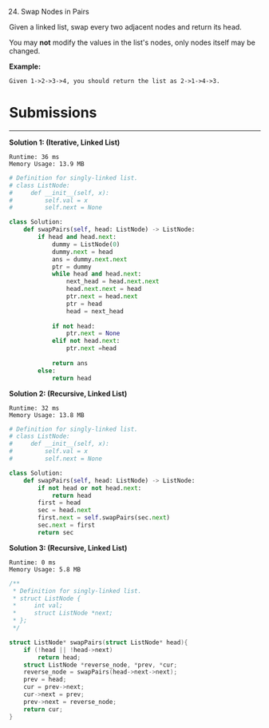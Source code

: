 24. Swap Nodes in Pairs

Given a linked list, swap every two adjacent nodes and return its head.

You may **not** modify the values in the list's nodes, only nodes itself may be changed.

 

**Example:**
```
Given 1->2->3->4, you should return the list as 2->1->4->3.
```

# Submissions
---
**Solution 1: (Iterative, Linked List)**
```
Runtime: 36 ms
Memory Usage: 13.9 MB
```
```python
# Definition for singly-linked list.
# class ListNode:
#     def __init__(self, x):
#         self.val = x
#         self.next = None

class Solution:
    def swapPairs(self, head: ListNode) -> ListNode:
        if head and head.next:
            dummy = ListNode(0)
            dummy.next = head
            ans = dummy.next.next
            ptr = dummy
            while head and head.next:
                next_head = head.next.next
                head.next.next = head
                ptr.next = head.next
                ptr = head
                head = next_head
                
            if not head:
                ptr.next = None
            elif not head.next:
                ptr.next =head
            
            return ans
        else:
            return head
```

**Solution 2: (Recursive, Linked List)**
```
Runtime: 32 ms
Memory Usage: 13.8 MB
```
```python
# Definition for singly-linked list.
# class ListNode:
#     def __init__(self, x):
#         self.val = x
#         self.next = None

class Solution:
    def swapPairs(self, head: ListNode) -> ListNode:
        if not head or not head.next:
            return head
        first = head
        sec = head.next
        first.next = self.swapPairs(sec.next)
        sec.next = first
        return sec
```

**Solution 3: (Recursive, Linked List)**
```
Runtime: 0 ms
Memory Usage: 5.8 MB
```
```c
/**
 * Definition for singly-linked list.
 * struct ListNode {
 *     int val;
 *     struct ListNode *next;
 * };
 */

struct ListNode* swapPairs(struct ListNode* head){
    if (!head || !head->next)
        return head;
    struct ListNode *reverse_node, *prev, *cur;
    reverse_node = swapPairs(head->next->next);
    prev = head;
    cur = prev->next;
    cur->next = prev;
    prev->next = reverse_node;
    return cur;
}
```
